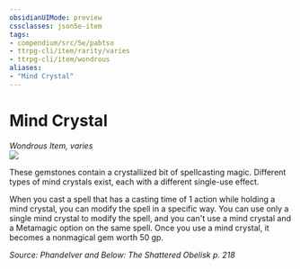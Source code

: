 ```yaml
---
obsidianUIMode: preview
cssclasses: json5e-item
tags:
- compendium/src/5e/pabtso
- ttrpg-cli/item/rarity/varies
- ttrpg-cli/item/wondrous
aliases: 
- "Mind Crystal"
---
```

# Mind Crystal
*Wondrous Item, varies*  
![](/3-Mechanics/CLI/items/img/mind-crystal.webp#right)  


These gemstones contain a crystallized bit of spellcasting magic. Different types of mind crystals exist, each with a different single-use effect.

When you cast a spell that has a casting time of 1 action while holding a mind crystal, you can modify the spell in a specific way. You can use only a single mind crystal to modify the spell, and you can't use a mind crystal and a Metamagic option on the same spell. Once you use a mind crystal, it becomes a nonmagical gem worth 50 gp.

*Source: Phandelver and Below: The Shattered Obelisk p. 218*